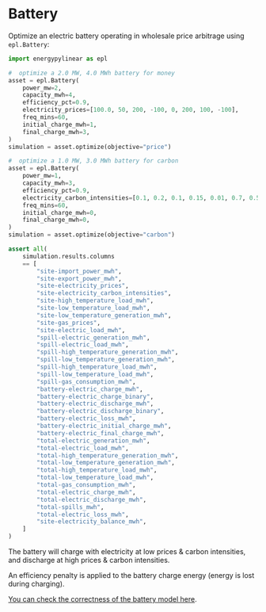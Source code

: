 # Battery

Optimize an electric battery operating in wholesale price arbitrage using `epl.Battery`:

```python
import energypylinear as epl

#  optimize a 2.0 MW, 4.0 MWh battery for money
asset = epl.Battery(
    power_mw=2,
    capacity_mwh=4,
    efficiency_pct=0.9,
    electricity_prices=[100.0, 50, 200, -100, 0, 200, 100, -100],
    freq_mins=60,
    initial_charge_mwh=1,
    final_charge_mwh=3,
)
simulation = asset.optimize(objective="price")

#  optimize a 1.0 MW, 3.0 MWh battery for carbon
asset = epl.Battery(
    power_mw=1,
    capacity_mwh=3,
    efficiency_pct=0.9,
    electricity_carbon_intensities=[0.1, 0.2, 0.1, 0.15, 0.01, 0.7, 0.5, 0.01],
    freq_mins=60,
    initial_charge_mwh=0,
    final_charge_mwh=0,
)
simulation = asset.optimize(objective="carbon")

assert all(
    simulation.results.columns
    == [
        "site-import_power_mwh",
        "site-export_power_mwh",
        "site-electricity_prices",
        "site-electricity_carbon_intensities",
        "site-high_temperature_load_mwh",
        "site-low_temperature_load_mwh",
        "site-low_temperature_generation_mwh",
        "site-gas_prices",
        "site-electric_load_mwh",
        "spill-electric_generation_mwh",
        "spill-electric_load_mwh",
        "spill-high_temperature_generation_mwh",
        "spill-low_temperature_generation_mwh",
        "spill-high_temperature_load_mwh",
        "spill-low_temperature_load_mwh",
        "spill-gas_consumption_mwh",
        "battery-electric_charge_mwh",
        "battery-electric_charge_binary",
        "battery-electric_discharge_mwh",
        "battery-electric_discharge_binary",
        "battery-electric_loss_mwh",
        "battery-electric_initial_charge_mwh",
        "battery-electric_final_charge_mwh",
        "total-electric_generation_mwh",
        "total-electric_load_mwh",
        "total-high_temperature_generation_mwh",
        "total-low_temperature_generation_mwh",
        "total-high_temperature_load_mwh",
        "total-low_temperature_load_mwh",
        "total-gas_consumption_mwh",
        "total-electric_charge_mwh",
        "total-electric_discharge_mwh",
        "total-spills_mwh",
        "total-electric_loss_mwh",
        "site-electricity_balance_mwh",
    ]
)
```

The battery will charge with electricity at low prices & carbon intensities, and discharge at high prices & carbon intensities.

An efficiency penalty is applied to the battery charge energy (energy is lost during charging).

[You can check the correctness of the battery model here](https://energypylinear.adgefficiency.com/latest/validation/battery/).
